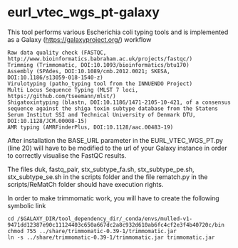 # eurl_vtec_wgs_pt-galaxy
 This tool performs various Escherichia coli typing tools and is implemented as a Galaxy (https://galaxyproject.org/) workflow

    Raw data quality check (FASTQC, http://www.bioinformatics.babraham.ac.uk/projects/fastqc/)
    Trimming (Trimmomatic, DOI:10.1093/bioinformatics/btu170)
    Assembly (SPAdes, DOI:10.1089/cmb.2012.0021; SKESA, DOI:10.1186/s13059-018-1540-z)
    Virulotyping (patho_typing tool from the INNUENDO Project)
    Multi Locus Sequence Typing (MLST 7 loci, https://github.com/tseemann/mlst/)
    Shigatoxintyping (blastn, DOI:10.1186/1471-2105-10-421, of a consensus sequence against the shiga toxin subtype database from the Statens Serum Institut SSI and Technical University of Denmark DTU, DOI:10.1128/JCM.00008-15)
    AMR typing (AMRFinderPlus, DOI:10.1128/aac.00483-19)

After installation the BASE_URL parameter in the EURL_VTEC_WGS_PT.py (line 20) will have to be modified to the url of your Galaxy instance in order to correctly visualise the FastQC results.  

The files duk, fastq_pair, stx_subtype_fa.sh, stx_subtype_pe.sh, stx_subtype_se.sh in the scripts folder and the file rematch.py in the scripts/ReMatCh folder should have execution rights.  

In order to make trimmomatic work, you will have to create the following symbolic link

    cd /$GALAXY_DIR/tool_dependency_dir/_conda/envs/mulled-v1-9471dd12387e90c11124403c650a667dc2a8c932d610ab6fc4cf2e3f4b40720c/bin
    chmod 755 ../share/trimmomatic-0.39-1/trimmomatic.jar
    ln -s ../share/trimmomatic-0.39-1/trimmomatic.jar trimmomatic.jar

